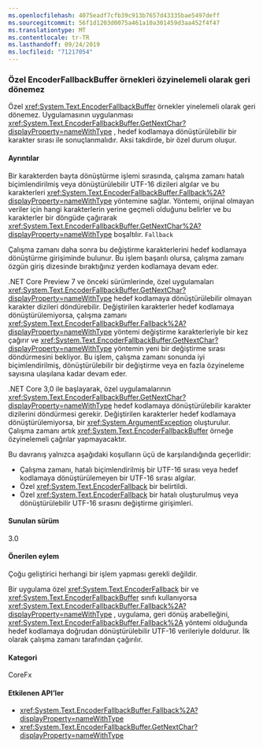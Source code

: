 ```yaml
---
ms.openlocfilehash: 4075eadf7cfb39c913b7657d43335bae5497deff
ms.sourcegitcommit: 56f1d1203d0075a461a10a301459d3aa452f4f47
ms.translationtype: MT
ms.contentlocale: tr-TR
ms.lasthandoff: 09/24/2019
ms.locfileid: "71217054"
---
```

### <a name="custom-encoderfallbackbuffer-instances-cannot-fall-back-recursively"></a>Özel EncoderFallbackBuffer örnekleri özyinelemeli olarak geri dönemez

Özel <xref:System.Text.EncoderFallbackBuffer> örnekler yinelemeli olarak geri dönemez. Uygulamasının uygulanması <xref:System.Text.EncoderFallbackBuffer.GetNextChar?displayProperty=nameWithType> , hedef kodlamaya dönüştürülebilir bir karakter sırası ile sonuçlanmalıdır. Aksi takdirde, bir özel durum oluşur.

#### <a name="details"></a>Ayrıntılar

Bir karakterden bayta dönüştürme işlemi sırasında, çalışma zamanı hatalı biçimlendirilmiş veya dönüştürülebilir UTF-16 dizileri algılar ve bu karakterleri <xref:System.Text.EncoderFallbackBuffer.Fallback%2A?displayProperty=nameWithType> yöntemine sağlar. Yöntemi, orijinal olmayan veriler için hangi karakterlerin yerine geçmeli olduğunu belirler ve bu karakterler bir döngüde çağırarak <xref:System.Text.EncoderFallbackBuffer.GetNextChar%2A?displayProperty=nameWithType> boşaltılır. `Fallback`

Çalışma zamanı daha sonra bu değiştirme karakterlerini hedef kodlamaya dönüştürme girişiminde bulunur. Bu işlem başarılı olursa, çalışma zamanı özgün giriş dizesinde bıraktığınız yerden kodlamaya devam eder.

.NET Core Preview 7 ve önceki sürümlerinde, özel uygulamaları <xref:System.Text.EncoderFallbackBuffer.GetNextChar?displayProperty=nameWithType> hedef kodlamaya dönüştürülebilir olmayan karakter dizileri döndürebilir. Değiştirilen karakterler hedef kodlamaya dönüştürülemiyorsa, çalışma zamanı <xref:System.Text.EncoderFallbackBuffer.Fallback%2A?displayProperty=nameWithType> yöntemi değiştirme karakterleriyle bir kez çağırır ve <xref:System.Text.EncoderFallbackBuffer.GetNextChar?displayProperty=nameWithType> yöntemin yeni bir değiştirme sırası döndürmesini bekliyor. Bu işlem, çalışma zamanı sonunda iyi biçimlendirilmiş, dönüştürülebilir bir değiştirme veya en fazla özyineleme sayısına ulaşılana kadar devam eder.

.NET Core 3,0 ile başlayarak, özel uygulamalarının <xref:System.Text.EncoderFallbackBuffer.GetNextChar?displayProperty=nameWithType> hedef kodlamaya dönüştürülebilir karakter dizilerini döndürmesi gerekir. Değiştirilen karakterler hedef kodlamaya dönüştürülemiyorsa, bir <xref:System.ArgumentException> oluşturulur. Çalışma zamanı artık <xref:System.Text.EncoderFallbackBuffer> örneğe özyinelemeli çağrılar yapmayacaktır.

Bu davranış yalnızca aşağıdaki koşulların üçü de karşılandığında geçerlidir:

- Çalışma zamanı, hatalı biçimlendirilmiş bir UTF-16 sırası veya hedef kodlamaya dönüştürülemeyen bir UTF-16 sırası algılar.
- Özel <xref:System.Text.EncoderFallback> bir belirtildi.
- Özel <xref:System.Text.EncoderFallback> bir hatalı oluşturulmuş veya dönüştürülebilir UTF-16 sırasını değiştirme girişimleri.

#### <a name="version-introduced"></a>Sunulan sürüm

3.0

#### <a name="recommended-action"></a>Önerilen eylem

Çoğu geliştirici herhangi bir işlem yapması gerekli değildir.

Bir uygulama özel <xref:System.Text.EncoderFallback> bir ve <xref:System.Text.EncoderFallbackBuffer> sınıfı kullanıyorsa <xref:System.Text.EncoderFallbackBuffer.Fallback%2A?displayProperty=nameWithType> , uygulama, geri dönüş arabelleğini, <xref:System.Text.EncoderFallbackBuffer.Fallback%2A> yöntemi olduğunda hedef kodlamaya doğrudan dönüştürülebilir UTF-16 verileriyle doldurur. İlk olarak çalışma zamanı tarafından çağırılır.

#### <a name="category"></a>Kategori

CoreFx

#### <a name="affected-apis"></a>Etkilenen API’ler

- <xref:System.Text.EncoderFallbackBuffer.Fallback%2A?displayProperty=nameWithType>
- <xref:System.Text.EncoderFallbackBuffer.GetNextChar?displayProperty=nameWithType>

<!--

### Affected APIs

- `Overload:System.Text.EncoderFallbackBuffer.Fallback`
- `M:System.Text.EncoderFallbackBuffer.GetNextChar`

-->
